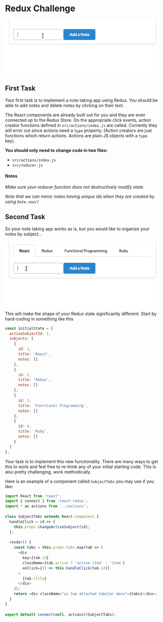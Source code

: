 # Redux Challenge

![starter code](redux-example-starter.gif)

## First Task

Your first task is to implement a note taking app using Redux. You should be able to add notes and delete notes by clicking on their text.  

The React components are already built out for you and they are even connected up to the Redux Store.  On the appropriate click events, action creator functions defined in `src/actions/index.js` are called. Currently they will error out since actions need a `type` property. (Action creators are just functions which return actions. Actions are plain JS objects with a `type` key).

**You should only need to change code in two files:**
* `src/actions/index.js`  
* `src/reducer.js`

#### Notes

_Make sure your reducer function does not destructively modify state._

_Note that we can  mimic notes having unique ids when they are created by using `Date.now()`_

## Second Task

So your note taking app works as is, but you would like to organize your notes by subject...

![challenge](redux-notes-challenge.gif)


This will make the shape of your Redux state significantly different. Start by hard-coding in something like this

```js
const initialState = {
  activeSubjectId: 1,
  subjects: [
    {
      id: 1,
      title: 'React',
      notes: []
    },
    {
      id: 2,
      title: 'Redux',
      notes: []
    },
    {
      id: 3,
      title: 'Functional Programming',
      notes: []
    },
    {
      id: 4,
      title: 'Ruby',
      notes: []
    }
  ]
};
```


Your task is to implement this new functionality. There are many ways to get this to work and feel free to re-think any of your initial starting code. This is also pretty challenging, work methodically.

Here is an example of a component called `SubjectTabs` you may use if you like:

```js
import React from 'react';
import { connect } from 'react-redux';
import * as actions from '../actions';

class SubjectTabs extends React.Component {
  handleClick = id => {
    this.props.changeActiveSubject(id);
  };

  render() {
    const tabs = this.props.tabs.map(tab => (
      <div
        key={tab.id}
        className={tab.active ? 'active item' : 'item'}
        onClick={() => this.handleClick(tab.id)}
      >
        {tab.title}
      </div>
    ));
    return <div className="ui top attached tabular menu">{tabs}</div>;
  }
}

export default connect(null, actions)(SubjectTabs);
```
